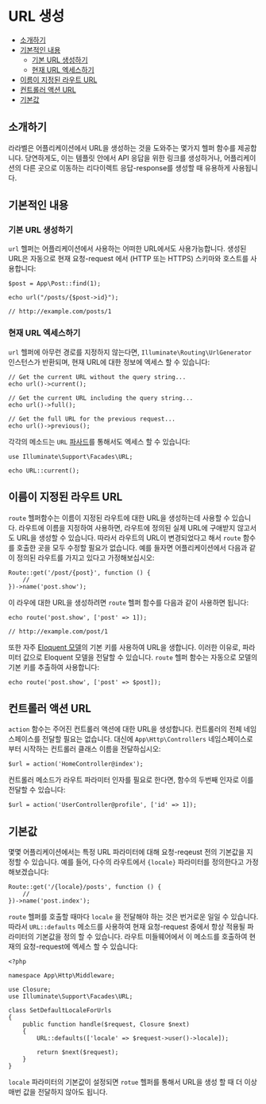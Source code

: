 # URL 생성

- [소개하기](#introduction)
- [기본적인 내용](#the-basics)
    - [기본 URL 생성하기](#generating-basic-urls)
    - [현재 URL 엑세스하기](#accessing-the-current-url)
- [이름이 지정된 라우트 URL](#urls-for-named-routes)
- [컨트롤러 액션 URL](#urls-for-controller-actions)
- [기본값](#default-values)

<a name="introduction"></a>
## 소개하기

라라벨은 어플리케이션에서 URL을 생성하는 것을 도와주는 몇가지 헬퍼 함수를 제공합니다. 당연하게도, 이는 템플릿 안에서 API 응답을 위한 링크를 생성하거나, 어플리케이션의 다른 곳으로 이동하는 리다이렉트 응답-response를 생성할 때 유용하게 사용됩니다.

<a name="the-basics"></a>
## 기본적인 내용

<a name="generating-basic-urls"></a>
### 기본 URL 생성하기

`url` 헬퍼는 어플리케이션에서 사용하는 어떠한 URL에서도 사용가능합니다. 생성된 URL은 자동으로 현재 요청-request 에서 (HTTP 또는 HTTPS) 스키마와 호스트를 사용합니다:

    $post = App\Post::find(1);

    echo url("/posts/{$post->id}");

    // http://example.com/posts/1

<a name="accessing-the-current-url"></a>
### 현재 URL 엑세스하기

`url` 헬퍼에 아무런 경로를 지정하지 않는다면, `Illuminate\Routing\UrlGenerator` 인스턴스가 반환되며, 현재 URL에 대한 정보에 엑세스 할 수 있습니다:

    // Get the current URL without the query string...
    echo url()->current();

    // Get the current URL including the query string...
    echo url()->full();

    // Get the full URL for the previous request...
    echo url()->previous();

각각의 메소드는 `URL` [파사드](/docs/{{version}}/facades)를 통해서도 엑세스 할 수 있습니다:

    use Illuminate\Support\Facades\URL;

    echo URL::current();

<a name="urls-for-named-routes"></a>
## 이름이 지정된 라우트 URL

`route` 헬퍼함수는 이름이 지정된 라우트에 대한 URL을 생성하는데 사용할 수 있습니다. 라우트에 이름을 지정하여 사용하면, 라우트에 정의된 실제 URL에 구애받지 않고서도 URL을 생성할 수 있습니다. 따라서 라우트의 URL이 변경되었다고 해서 `route` 함수를 호출한 곳을 모두 수정할 필요가 없습니다. 예를 들자면 어플리케이션에서 다음과 같이 정의된 라우트를 가지고 있다고 가정해보십시오:

    Route::get('/post/{post}', function () {
        //
    })->name('post.show');

이 라우에 대한 URL을 생성하려면 `route` 헬퍼 함수를 다음과 같이 사용하면 됩니다:

    echo route('post.show', ['post' => 1]);

    // http://example.com/post/1

또한 자주 [Eloquent 모델](/docs/{{version}}/eloquent)의 기본 키를 사용하여 URL을 생합니다. 이러한 이유로, 파라미터 값으로 Eloquent 모델을 전달할 수 있습니다. `route` 헬퍼 함수는 자동으로 모델의 기본 키를 추출하여 사용합니다:

    echo route('post.show', ['post' => $post]);

<a name="urls-for-controller-actions"></a>
## 컨트롤러 액션 URL

`action` 함수는 주어진 컨트롤러 액션에 대한 URL을 생성합니다. 컨트롤러의 전체 네임스페이스를 전달할 필요는 없습니다. 대신에 `App\Http\Controllers` 네임스페이스로 부터 시작하는 컨트롤러 클래스 이름을 전달하십시오:

    $url = action('HomeController@index');

컨트롤러 메소드가 라우트 파라미터 인자를 필요로 한다면, 함수의 두번째 인자로 이를 전달할 수 있습니다:

    $url = action('UserController@profile', ['id' => 1]);

<a name="default-values"></a>
## 기본값

몇몇 어플리케이션에서는 특정 URL 파라미터에 대해 요청-reqeust 전의 기본값을 지정할 수 있습니다. 예를 들어, 다수의 라우트에서 `{locale}` 파라미터를 정의한다고 가정해보겠습니다:

    Route::get('/{locale}/posts', function () {
        //
    })->name('post.index');

`route` 헬퍼를 호출할 때마다 `locale` 을 전달해야 하는 것은 번거로운 일일 수 있습니다. 따라서 `URL::defaults` 메소드를 사용하여 현재 요청-request 중에서 항상 적용될 파라미터의 기본값을 정의 할 수 있습니다. 라우트 미들웨어에서 이 메소드를 호출하여 현재의 요청-request에 엑세스 할 수 있습니다:

    <?php

    namespace App\Http\Middleware;

    use Closure;
    use Illuminate\Support\Facades\URL;

    class SetDefaultLocaleForUrls
    {
        public function handle($request, Closure $next)
        {
            URL::defaults(['locale' => $request->user()->locale]);

            return $next($request);
        }
    }

`locale` 파라미터의 기본값이 설정되면 `rotue` 헬퍼를 통해서 URL을 생성 할 때 더 이상 매번 값을 전달하지 않아도 됩니다.
